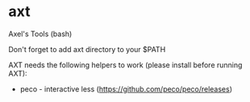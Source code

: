 # axt
Axel's Tools (bash)

Don't forget to add axt directory to your $PATH

AXT needs the following helpers to work (please install before running AXT):
* peco - interactive less (https://github.com/peco/peco/releases)


